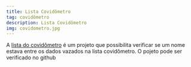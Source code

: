 ```yaml
---
title: Lista Covidômetro
tag: covidômetro
description: Lista Covidômetro
img: covidometro.jpg
---
```


<ImgCont src="/blog/covidometro/covidometro.jpg" alt=""> </ImgCont>

A <a href="https://listacovidometro.surge.sh/">lista do covidômetro</a> é um projeto que possibilita verificar se um nome estava entre os dados vazados na lista covidômetro.
O pojeto pode ser verificado no <a src="https://github.com/danielgoqueiroz/lista-covid">github</a>
